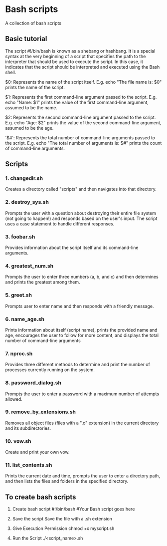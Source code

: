 # Bash scripts
A collection of bash scripts 

## Basic tutorial

The script #!/bin/bash is known as a shebang or hashbang. It is a special syntax at the very beginning of a script that specifies the path to the interpreter that should be used to execute the script. In this case, it indicates that the script should be interpreted and executed using the Bash shell.


$0: Represents the name of the script itself.
E.g. echo "The file name is: $0" prints the name of the script.

$1: Represents the first command-line argument passed to the script.
E.g. echo "Name: $1" prints the value of the first command-line argument, assumed to be the name.

$2: Represents the second command-line argument passed to the script.
E.g. echo "Age: $2" prints the value of the second command-line argument, assumed to be the age.

'$#': Represents the total number of command-line arguments passed to the script.
E.g. echo "The total number of arguments is: $#" prints the count of command-line arguments.

## Scripts

### 1. changedir.sh 
Creates a directory called "scripts" and then navigates into that directory. 

### 2. destroy_sys.sh 
Prompts the user with a question about destroying their entire file system (not going to happen!) and responds based on the user's input. The script uses a case statement to handle different responses. 

### 3. foobar.sh 
Provides information about the script itself and its command-line arguments. 

### 4. greatest_num.sh 
Prompts the user to enter three numbers (a, b, and c) and then determines and prints the greatest among them. 

### 5. greet.sh 
Prompts user to enter name and then responds with a friendly message. 

### 6. name_age.sh 
Prints information about itself (script name), prints the provided name and age, encourages the user to follow for more content, and displays the total number of command-line arguments 

### 7. nproc.sh 
Provides three different methods to determine and print the number of processes currently running on the system. 

### 8. password_dialog.sh 
Prompts the user to enter a password with a maximum number of attempts allowed. 

### 9. remove_by_extensions.sh 
Removes all object files (files with a ".o" extension) in the current directory and its subdirectories. 

### 10. vow.sh 
Create and print your own vow.

### 11. list_contents.sh
Prints the current date and time, prompts the user to enter a directory path, and then lists the files and folders in the specified directory.

## To create bash scripts
1. Create bash script
#!/bin/bash
#Your Bash script goes here

2. Save the script
Save the file with a .sh extension

3. Give Execution Permission
chmod +x myscript.sh

4. Run the Script
./<script_name>.sh
